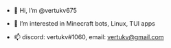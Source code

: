 - 👋 Hi, I’m @vertukv675
- 👀 I’m interested in Minecraft bots, Linux, TUI apps

- 📫 discord: vertukv#1060, email: vertukv@gmail.com
